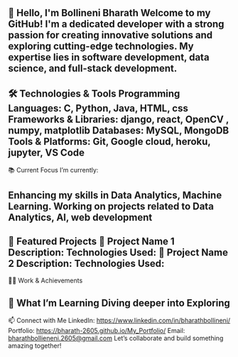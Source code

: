 👋 Hello, I'm Bollineni Bharath
Welcome to my GitHub!
I'm a dedicated developer with a strong passion for creating innovative solutions and exploring cutting-edge technologies. My expertise lies in software development, data science, and full-stack development.
-----------------------------------------------------------------------------------------------------------------------------------------------------------------------------------------
🛠️ Technologies & Tools
Programming Languages: C, Python, Java, HTML, css
Frameworks & Libraries: django, react, OpenCV , numpy, matplotlib
Databases: MySQL, MongoDB
Tools & Platforms: Git, Google cloud, heroku, jupyter, VS Code
-----------------------------------------------------------------------------------------------------------------------------------------------------------------------------------------
📚 Current Focus
I’m currently:

Enhancing my skills in Data Analytics, Machine Learning.
Working on projects related to Data Analytics, AI, web development
-----------------------------------------------------------------------------------------------------------------------------------------------------------------------------------------
🌟 Featured Projects
🔗 Project Name 1
Description: 
Technologies Used: 
🔗 Project Name 2
Description:
Technologies Used:
-----------------------------------------------------------------------------------------------------------------------------------------------------------------------------------------
🧑‍💻 Work & Achievements

🌱 What I’m Learning
Diving deeper into 
Exploring 
-----------------------------------------------------------------------------------------------------------------------------------------------------------------------------------------
📫 Connect with Me
LinkedIn: https://www.linkedin.com/in/bharathbollineni/
Portfolio: https://bharath-2605.github.io/My_Portfolio/
Email: bharathbollieneni.2605@gmail.com
Let’s collaborate and build something amazing together!
